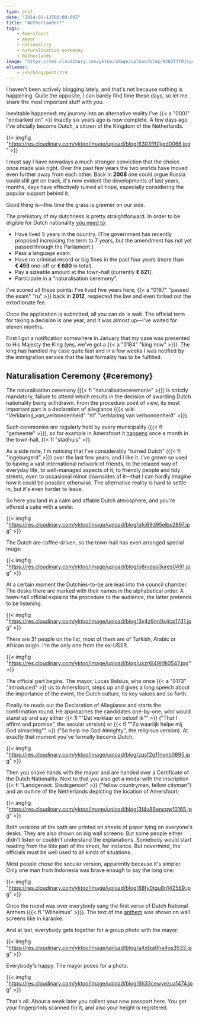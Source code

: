 ```yaml
---
type: post
date: "2014-05-13T00:00:00Z"
title: "Netherlander!"
tags:
    - Amersfoort
    - mayor
    - nationality
    - naturalisation ceremony
    - Netherlands
image: "https://res.cloudinary.com/yktoo/image/upload/blog/8303fff0jigd0066.jpg"
aliases:
    - /en/blog/post/219
---
```


I haven't been actively blogging lately, and that's not because nothing is happening. Quite the opposite, I can barely find time these days, so let me share the most important stuff with you.

Inevitable happened: my journey into an alternative reality I've {{< a "0001" "embarked on" >}} exactly six years ago is now complete. A few days ago I've oficially become Dutch, a citizen of the Kingdom of the Netherlands.

{{< imgfig "https://res.cloudinary.com/yktoo/image/upload/blog/8303fff0jigd0066.jpg" >}}

<!--more-->

I must say I have nowadays a much stronger conviction that the choice once made was right. Over the past few years the two worlds have moved even further away from each other. Back in **2008** one could argue Russia could still get on track, it's now evident the developments of last years, months, days have effectively ruined all hope, especially considering the popular support behind it.

Good thing is—this time the grass is greener on our side.

The prehistory of my dutchness is pretty straightforward. In order to be eligible for Dutch nationality [you need to](http://www.rijksoverheid.nl/onderwerpen/nederlandse-nationaliteit/nederlander-worden):

* Have lived 5 years in the country. (The government has recently proposed increasing the term to 7 years, but the amendment has not yet passed through the Parliament.)
* Pass a language exam.
* Have no criminal record or big fines in the past four years (more than **€ 453** one-off or **€ 680** in total).
* Pay a sizeable amount at the town-hall (currently **€ 821**).
* Participate in a "naturalisation ceremony".

I've scored all these points: I've lived five years here, {{< a "0187" "passed the exam" "ru" >}} back in **2012**, respected the law and even forked out the extortionate fee.

Once the application is submitted, all you can do is wait. The official term for taking a decision is one year, and it was almost up—I've waited for eleven months.

First I got a notification somewhere in January that my case was presented to His Majesty the King (yes, we've got a {{< a "0184" "king now" >}}). The king has handled my case quite fast and in a few weeks I was notified by the immigration service that the last formality has to be fulfilled.

## Naturalisation Ceremony {#ceremony}

The naturalisation ceremony ({{< fl "naturalisatieceremonie" >}}) is strictly mandatory, failure to attend which results in the decision of awarding Dutch nationality being withdrawn. From the procedure point of view, its most important part is a declaration of allegiance ({{< wiki "Verklaring_van_verbondenheid" "nl" "verklaring van verbondenheid" >}}).

Such ceremonies are regularly held by every municipality ({{< fl "gemeente" >}}), so for example in Amersfoort it [happens](http://www.amersfoort.nl/naturalisatieceremonie.html) once a month in the town-hall, {{< fl "stadhuis" >}}.

As a side note, I'm noticing that I've considerably "turned Dutch" ({{< fl "ingeburgerd" >}}) over the last few years, and I like it. I've grown so used to having a vast international network of friends, to the relaxed way of everyday life, to well-managed aspects of it, to friendly people and tidy streets, even to occasional minor downsides of it—that I can hardly imagine how it could be possible otherwise. The alternative reality is hard to settle in, but it's even harder to leave.

So here you land in a calm and affable Dutch atmosphere, and you're offered a cake with a smile:

{{< imgfig "https://res.cloudinary.com/yktoo/image/upload/blog/qfc69d95elbx2897.jpg" >}}

The Dutch are coffee-driven, so the town-hall has even arranged special mugs:

{{< imgfig "https://res.cloudinary.com/yktoo/image/upload/blog/p8rvdao3ures0491.jpg" >}}

At a certain moment the Dutchies-to-be are lead into the council chamber. The desks there are marked with their names in the alphabetical order. A town-hall official explains the procedure to the audience, the latter pretends to be listening.

{{< imgfig "https://res.cloudinary.com/yktoo/image/upload/blog/3v4z9nn0s4cp1731.jpg" >}}

There are 31 people on the list, most of them are of Turkish, Arabic or African origin. I'm the only one from the ex-USSR.

{{< imgfig "https://res.cloudinary.com/yktoo/image/upload/blog/uxzr6l49lt9i0547.jpg" >}}

The official part begins. The mayor, Lucas Bolsius, who once {{< a "0173" "introduced" >}} us to Amersfoort, steps up and gives a long speech about the importance of the event, the Dutch culture, its key values and so forth.

Finally he reads out the Declaration of Allegiance and starts the confirmation round. He approaches the candidates one-by-one, who would stand up and say either {{< fl ""Dat verklaar en beloof ik"" >}} ("That I affirm and promise", the secular version) or {{< fl ""Zo waarlijk helpe mij God almachtig"" >}} ("So help me God Almighty", the religious version). At exactly that moment you've formally become Dutch.

{{< imgfig "https://res.cloudinary.com/yktoo/image/upload/blog/zqsf2g11nynb0895.jpg" >}}

Then you shake hands with the mayor and are handed over a Certificate of the Dutch Nationality. Next to that you also get a medal with the inscription {{< fl "Landgenoot. Stadsgenoot" >}} ("fellow countryman, fellow cityman") and an outline of the Netherlands depicting the location of Amersfoort:

{{< imgfig "https://res.cloudinary.com/yktoo/image/upload/blog/3f4v88oncqw10165.jpg" >}}

Both versions of the oath are printed on sheets of paper lying on everyone's desks. They are also shown on big wall screens. But some people either didn't listen or couldn't understand the explanations. Somebody would start reading from the title part of the sheet, for instance. But nevermind, the officials must be well used to all kinds of situations.

Most people chose the secular version, apparently because it's simpler. Only one man from Indonesia was brave enough to say the long one:

{{< imgfig "https://res.cloudinary.com/yktoo/image/upload/blog/88fy0tgu8n142569.jpg" >}}

Once the round was over everybody sang the first verse of Dutch National Anthem ({{< fl "Wilhelmus" >}}). The text of the [anthem](https://www.youtube.com/watch?v=nTXxFhWllm0) was shown on wall screens like in karaoke.

And at last, everybody gets together for a group photo with the mayor:

{{< imgfig "https://res.cloudinary.com/yktoo/image/upload/blog/a4xtxa0ha4os3533.jpg" >}}

Everybody's happy. The mayor poses for a photo.

{{< imgfig "https://res.cloudinary.com/yktoo/image/upload/blog/6h33cewyezua1474.jpg" >}}

That's all. About a week later you collect your new passport here. You get your fingerprints scanned for it, and also your height is registered.
